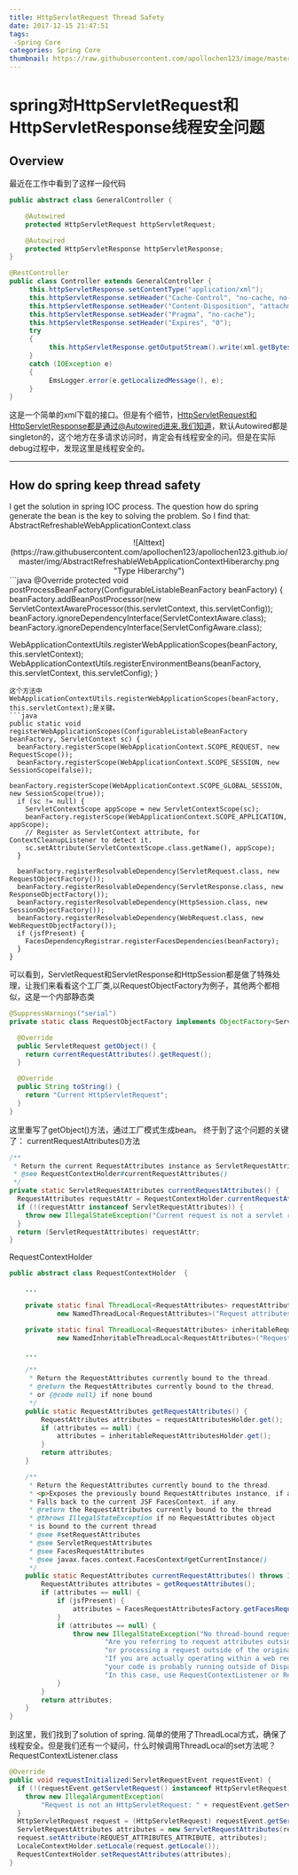 ```yaml
---
title: HttpServletRequest Thread Safety
date: 2017-12-15 21:47:51
tags:
 -Spring Core
categories: Spring Core
thumbnail: https://raw.githubusercontent.com/apollochen123/image/master/httpServletRequestThreadSafety.jpg
---
```



# spring对HttpServletRequest和HttpServletResponse线程安全问题

## Overview
最近在工作中看到了这样一段代码
```java
public abstract class GeneralController {

	@Autowired
	protected HttpServletRequest httpServletRequest;

	@Autowired
	protected HttpServletResponse httpServletResponse;
}

@RestController
public class Controller extends GeneralController {
     this.httpServletResponse.setContentType("application/xml");
     this.httpServletResponse.setHeader("Cache-Control", "no-cache, no-store, must-revalidate");
     this.httpServletResponse.setHeader("Content-Disposition", "attachment;fileName=" + inboundTypeCode + ".xsd");
     this.httpServletResponse.setHeader("Pragma", "no-cache");
     this.httpServletResponse.setHeader("Expires", "0");
     try
     {
          this.httpServletResponse.getOutputStream().write(xml.getBytes());
     }
     catch (IOException e)
     {
          EmsLogger.error(e.getLocalizedMessage(), e);
     }
}

```
这是一个简单的xml下载的接口。但是有个细节，HttpServletRequest和HttpServletResponse都是通过@Autowired进来.我们知道，默认Autowired都是singleton的，这个地方在多请求访问时，肯定会有线程安全的问。但是在实际debug过程中，发现这里是线程安全的。

------
## How do spring keep thread safety
I get the solution in spring IOC process. The question how do spring generate the bean is the key to solving the problem. So I find that:
AbstractRefreshableWebApplicationContext.class
<div align=center>
![Alttext](https://raw.githubusercontent.com/apollochen123/apollochen123.github.io/master/img/AbstractRefreshableWebApplicationContextHiberarchy.png "Type Hiberarchy")
</div>
```java
@Override
protected void postProcessBeanFactory(ConfigurableListableBeanFactory beanFactory) {
  beanFactory.addBeanPostProcessor(new ServletContextAwareProcessor(this.servletContext, this.servletConfig));
  beanFactory.ignoreDependencyInterface(ServletContextAware.class);
  beanFactory.ignoreDependencyInterface(ServletConfigAware.class);

  WebApplicationContextUtils.registerWebApplicationScopes(beanFactory, this.servletContext);
  WebApplicationContextUtils.registerEnvironmentBeans(beanFactory, this.servletContext, this.servletConfig);
}
```
这个方法中
WebApplicationContextUtils.registerWebApplicationScopes(beanFactory, this.servletContext);是关键。
```java
public static void registerWebApplicationScopes(ConfigurableListableBeanFactory beanFactory, ServletContext sc) {
  beanFactory.registerScope(WebApplicationContext.SCOPE_REQUEST, new RequestScope());
  beanFactory.registerScope(WebApplicationContext.SCOPE_SESSION, new SessionScope(false));
  beanFactory.registerScope(WebApplicationContext.SCOPE_GLOBAL_SESSION, new SessionScope(true));
  if (sc != null) {
    ServletContextScope appScope = new ServletContextScope(sc);
    beanFactory.registerScope(WebApplicationContext.SCOPE_APPLICATION, appScope);
    // Register as ServletContext attribute, for ContextCleanupListener to detect it.
    sc.setAttribute(ServletContextScope.class.getName(), appScope);
  }

  beanFactory.registerResolvableDependency(ServletRequest.class, new RequestObjectFactory());
  beanFactory.registerResolvableDependency(ServletResponse.class, new ResponseObjectFactory());
  beanFactory.registerResolvableDependency(HttpSession.class, new SessionObjectFactory());
  beanFactory.registerResolvableDependency(WebRequest.class, new WebRequestObjectFactory());
  if (jsfPresent) {
    FacesDependencyRegistrar.registerFacesDependencies(beanFactory);
  }
}
```
可以看到，ServletRequest和ServletResponse和HttpSession都是做了特殊处理，让我们来看看这个工厂类,以RequestObjectFactory为例子，其他两个都相似，这是一个内部静态类
```java
@SuppressWarnings("serial")
private static class RequestObjectFactory implements ObjectFactory<ServletRequest>, Serializable {

  @Override
  public ServletRequest getObject() {
    return currentRequestAttributes().getRequest();
  }

  @Override
  public String toString() {
    return "Current HttpServletRequest";
  }
}
```
这里重写了getObject()方法，通过工厂模式生成bean。
终于到了这个问题的关键了：
currentRequestAttributes()方法
```java
/**
 * Return the current RequestAttributes instance as ServletRequestAttributes.
 * @see RequestContextHolder#currentRequestAttributes()
 */
private static ServletRequestAttributes currentRequestAttributes() {
  RequestAttributes requestAttr = RequestContextHolder.currentRequestAttributes();
  if (!(requestAttr instanceof ServletRequestAttributes)) {
    throw new IllegalStateException("Current request is not a servlet request");
  }
  return (ServletRequestAttributes) requestAttr;
}
```
RequestContextHolder
```java
public abstract class RequestContextHolder  {

	...

	private static final ThreadLocal<RequestAttributes> requestAttributesHolder =
			new NamedThreadLocal<RequestAttributes>("Request attributes");

	private static final ThreadLocal<RequestAttributes> inheritableRequestAttributesHolder =
			new NamedInheritableThreadLocal<RequestAttributes>("Request context");

    ...

	/**
	 * Return the RequestAttributes currently bound to the thread.
	 * @return the RequestAttributes currently bound to the thread,
	 * or {@code null} if none bound
	 */
	public static RequestAttributes getRequestAttributes() {
		RequestAttributes attributes = requestAttributesHolder.get();
		if (attributes == null) {
			attributes = inheritableRequestAttributesHolder.get();
		}
		return attributes;
	}

	/**
	 * Return the RequestAttributes currently bound to the thread.
	 * <p>Exposes the previously bound RequestAttributes instance, if any.
	 * Falls back to the current JSF FacesContext, if any.
	 * @return the RequestAttributes currently bound to the thread
	 * @throws IllegalStateException if no RequestAttributes object
	 * is bound to the current thread
	 * @see #setRequestAttributes
	 * @see ServletRequestAttributes
	 * @see FacesRequestAttributes
	 * @see javax.faces.context.FacesContext#getCurrentInstance()
	 */
	public static RequestAttributes currentRequestAttributes() throws IllegalStateException {
		RequestAttributes attributes = getRequestAttributes();
		if (attributes == null) {
			if (jsfPresent) {
				attributes = FacesRequestAttributesFactory.getFacesRequestAttributes();
			}
			if (attributes == null) {
				throw new IllegalStateException("No thread-bound request found: " +
						"Are you referring to request attributes outside of an actual web request, " +
						"or processing a request outside of the originally receiving thread? " +
						"If you are actually operating within a web request and still receive this message, " +
						"your code is probably running outside of DispatcherServlet/DispatcherPortlet: " +
						"In this case, use RequestContextListener or RequestContextFilter to expose the current request.");
			}
		}
		return attributes;
	}
}
```
到这里，我们找到了solution of spring. 简单的使用了ThreadLocal方式，确保了线程安全。但是我们还有一个疑问，什么时候调用ThreadLocal的set方法呢？
RequestContextListener.class
```java
@Override
public void requestInitialized(ServletRequestEvent requestEvent) {
  if (!(requestEvent.getServletRequest() instanceof HttpServletRequest)) {
    throw new IllegalArgumentException(
        "Request is not an HttpServletRequest: " + requestEvent.getServletRequest());
  }
  HttpServletRequest request = (HttpServletRequest) requestEvent.getServletRequest();
  ServletRequestAttributes attributes = new ServletRequestAttributes(request);
  request.setAttribute(REQUEST_ATTRIBUTES_ATTRIBUTE, attributes);
  LocaleContextHolder.setLocale(request.getLocale());
  RequestContextHolder.setRequestAttributes(attributes);
}
```
